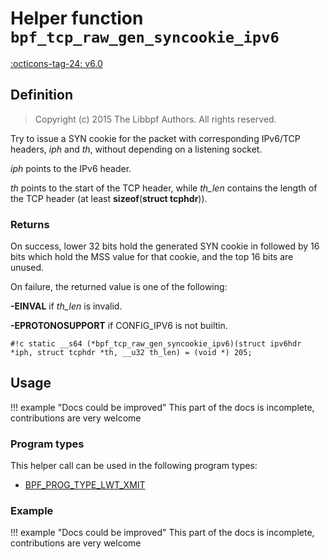 # Helper function `bpf_tcp_raw_gen_syncookie_ipv6`

<!-- [FEATURE_TAG](bpf_tcp_raw_gen_syncookie_ipv6) -->
[:octicons-tag-24: v6.0](https://github.com/torvalds/linux/commit/33bf9885040c399cf6a95bd33216644126728e14)
<!-- [/FEATURE_TAG] -->

## Definition

> Copyright (c) 2015 The Libbpf Authors. All rights reserved.


<!-- [HELPER_FUNC_DEF] -->
Try to issue a SYN cookie for the packet with corresponding IPv6/TCP headers, _iph_ and _th_, without depending on a listening socket.

_iph_ points to the IPv6 header.

_th_ points to the start of the TCP header, while _th_len_ contains the length of the TCP header (at least **sizeof**(**struct tcphdr**)).

### Returns

On success, lower 32 bits hold the generated SYN cookie in followed by 16 bits which hold the MSS value for that cookie, and the top 16 bits are unused.

On failure, the returned value is one of the following:

**-EINVAL** if _th_len_ is invalid.

**-EPROTONOSUPPORT** if CONFIG_IPV6 is not builtin.

`#!c static __s64 (*bpf_tcp_raw_gen_syncookie_ipv6)(struct ipv6hdr *iph, struct tcphdr *th, __u32 th_len) = (void *) 205;`
<!-- [/HELPER_FUNC_DEF] -->

## Usage

!!! example "Docs could be improved"
    This part of the docs is incomplete, contributions are very welcome

### Program types

This helper call can be used in the following program types:

<!-- DO NOT EDIT MANUALLY -->
<!-- [HELPER_FUNC_PROG_REF] -->
 * [BPF_PROG_TYPE_LWT_XMIT](../program-type/BPF_PROG_TYPE_LWT_XMIT.md)
<!-- [/HELPER_FUNC_PROG_REF] -->

### Example

!!! example "Docs could be improved"
    This part of the docs is incomplete, contributions are very welcome
